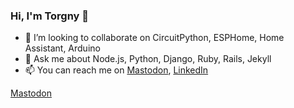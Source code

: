 ### Hi, I'm Torgny 👋

- 👯 I’m looking to collaborate on CircuitPython, ESPHome, Home Assistant, Arduino
- 💬 Ask me about Node.js, Python, Django, Ruby, Rails, Jekyll
- 📫 You can reach me on [Mastodon](https://grim.run/torgny), [LinkedIn](https://www.linkedin.com/in/torgnybjers/?lipi=urn%3Ali%3Apage%3Ad_flagship3_feed%3Bmtx0%2Fk6xSqSV2LrA7Flqbg%3D%3D)

<a rel="me" href="https://grim.run/@torgny">Mastodon</a>
